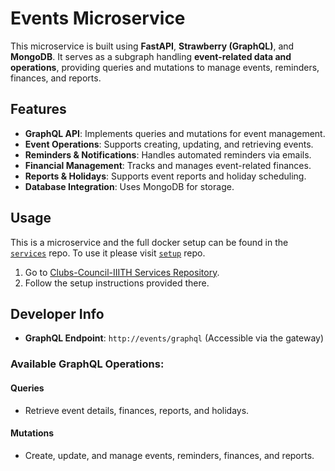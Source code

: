 # Events Microservice

This microservice is built using **FastAPI**, **Strawberry (GraphQL)**, and **MongoDB**. It serves as a subgraph handling **event-related data and operations**, providing queries and mutations to manage events, reminders, finances, and reports.

## Features

- **GraphQL API**: Implements queries and mutations for event management.
- **Event Operations**: Supports creating, updating, and retrieving events.
- **Reminders & Notifications**: Handles automated reminders via emails.
- **Financial Management**: Tracks and manages event-related finances.
- **Reports & Holidays**: Supports event reports and holiday scheduling.
- **Database Integration**: Uses MongoDB for storage.

## Usage

This is a microservice and the full docker setup can be found in the [`services`](https://github.com/Clubs-Council-IIITH/services) repo. To use it please visit [`setup`](https://github.com/Clubs-Council-IIITH/setup) repo.

1. Go to [Clubs-Council-IIITH Services Repository](https://github.com/Clubs-Council-IIITH/setup).
2. Follow the setup instructions provided there.

## Developer Info

- **GraphQL Endpoint**: `http://events/graphql` (Accessible via the gateway)

### Available GraphQL Operations:

#### Queries
- Retrieve event details, finances, reports, and holidays.

#### Mutations
- Create, update, and manage events, reminders, finances, and reports.
